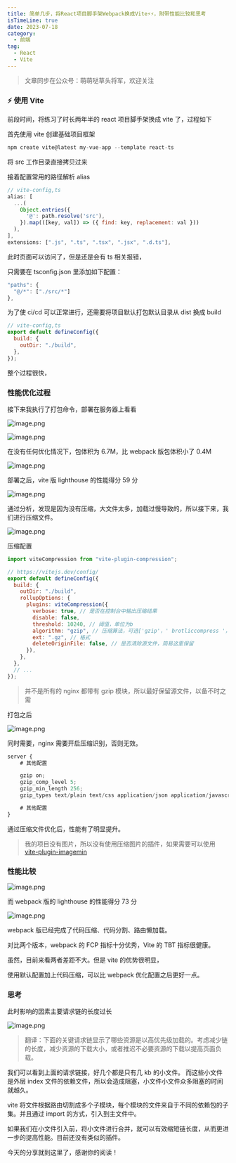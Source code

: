 ```yaml
---
title: 简单几步，将React项目脚手架Webpack换成Vite⚡⚡，附带性能比较和思考
isTimeLine: true
date: 2023-07-18
category:
  - 前端
tag:
  - React
  - Vite
---
```


> 文章同步在公众号：萌萌哒草头将军，欢迎关注

### ⚡️ 使用 Vite

前段时间，将练习了时长两年半的 react 项目脚手架换成 vite 了，过程如下

首先使用 vite 创建基础项目框架

```js
npm create vite@latest my-vue-app --template react-ts
```

将 src 工作目录直接拷贝过来

接着配置常用的路径解析 alias

```js
// vite-config,ts
alias: [
  ...(
    Object.entries({
      '@': path.resolve('src'),
    }).map(([key, val]) => ({ find: key, replacement: val }))
  ),
],
extensions: [".js", ".ts", ".tsx", ".jsx", ".d.ts"],
```

此时页面可以访问了，但是还是会有 ts 相关报错，

只需要在 tsconfig.json 里添加如下配置：

```js
"paths": {
  "@/*": ["./src/*"]
},
```

为了使 ci/cd 可以正常进行，还需要将项目默认打包默认目录从 dist 换成 build

```js
// vite-config,ts
export default defineConfig({
  build: {
    outDir: "./build",
  },
});
```

整个过程很快，

### 性能优化过程

接下来我执行了打包命令，部署在服务器上看看

![image.png](https://p1-juejin.byteimg.com/tos-cn-i-k3u1fbpfcp/443ea611019a446fa16b2e329fece41b~tplv-k3u1fbpfcp-watermark.image?)

![image.png](https://p9-juejin.byteimg.com/tos-cn-i-k3u1fbpfcp/c108f63da0794d05a7124705e8542bcd~tplv-k3u1fbpfcp-watermark.image?)

在没有任何优化情况下，包体积为 6.7M，比 webpack 版包体积小了 0.4M

![image.png](https://p6-juejin.byteimg.com/tos-cn-i-k3u1fbpfcp/9d8a40b738714a51b9aabdef20f2a030~tplv-k3u1fbpfcp-watermark.image?)

部署之后，vite 版 lighthouse 的性能得分 59 分

![image.png](https://p1-juejin.byteimg.com/tos-cn-i-k3u1fbpfcp/aa5131a3e5d64fc8b85d3cb1c64e09fb~tplv-k3u1fbpfcp-watermark.image?)

通过分析，发现是因为没有压缩，大文件太多，加载过慢导致的，所以接下来，我们进行压缩文件。

![image.png](https://p9-juejin.byteimg.com/tos-cn-i-k3u1fbpfcp/e19814d532c249ef82664c24e578c004~tplv-k3u1fbpfcp-watermark.image?)

压缩配置

```js
import viteCompression from "vite-plugin-compression";

// https://vitejs.dev/config/
export default defineConfig({
  build: {
    outDir: "./build",
    rollupOptions: {
      plugins: viteCompression({
        verbose: true, // 是否在控制台中输出压缩结果
        disable: false,
        threshold: 10240, // 阈值，单位为b
        algorithm: "gzip", // 压缩算法，可选['gzip'，' brotliccompress '，'deflate '，'deflateRaw']
        ext: ".gz", // 格式
        deleteOriginFile: false, // 是否清除源文件，简易这里保留
      }),
    },
  },
  // ...
});
```

> 并不是所有的 nginx 都带有 gzip 模块，所以最好保留源文件，以备不时之需

打包之后

![image.png](https://p3-juejin.byteimg.com/tos-cn-i-k3u1fbpfcp/fc237f6496b748a9832823068a5de3ef~tplv-k3u1fbpfcp-watermark.image?)

同时需要，nginx 需要开启压缩识别，否则无效。

```js
server {
    # 其他配置

    gzip on;
    gzip_comp_level 5;
    gzip_min_length 256;
    gzip_types text/plain text/css application/json application/javascript text/xml application/xml application/xml+rss text/javascript;

    # 其他配置
}
```

通过压缩文件优化后，性能有了明显提升。

> 我的项目没有图片，所以没有使用压缩图片的插件，如果需要可以使用[vite-plugin-imagemin](https://github.com/vbenjs/vite-plugin-imagemin/blob/main/README.zh_CN.md)

### 性能比较

![image.png](https://p3-juejin.byteimg.com/tos-cn-i-k3u1fbpfcp/cb43edcdf16d4010942fe58d44151157~tplv-k3u1fbpfcp-watermark.image?)

而 webpack 版的 lighthouse 的性能得分 73 分

![image.png](https://p9-juejin.byteimg.com/tos-cn-i-k3u1fbpfcp/9150fb3f824e41bca7db51a214662a29~tplv-k3u1fbpfcp-watermark.image?)

webpack 版已经完成了代码压缩、代码分割、路由懒加载。

对比两个版本，webpack 的 FCP 指标十分优秀，Vite 的 TBT 指标很健康。

虽然，目前来看两者差距不大。但是 vite 的优势很明显，

使用默认配置加上代码压缩，可以比 webpack 优化配置之后更好一点。

### 思考

此时影响的因素主要请求链的长度过长

![image.png](https://p9-juejin.byteimg.com/tos-cn-i-k3u1fbpfcp/3b0657e70cd74a8ba1beb137bcf90c60~tplv-k3u1fbpfcp-watermark.image?)

> 翻译：下面的关键请求链显示了哪些资源是以高优先级加载的。考虑减少链的长度，减少资源的下载大小，或者推迟不必要资源的下载以提高页面负载。

我们可以看到上面的请求链接，好几个都是只有几 kb 的小文件。 而这些小文件是外层 index 文件的依赖文件，所以会造成阻塞，小文件小文件众多阻塞的时间就越久。

vite 将文件根据路由切割成多个子模块，每个模块的文件来自于不同的依赖包的子集。并且通过 import 的方式，引入到主文件中。

如果我们在小文件引入前，将小文件进行合并，就可以有效缩短链长度，从而更进一步的提高性能。目前还没有类似的插件。

今天的分享就到这里了，感谢你的阅读！
